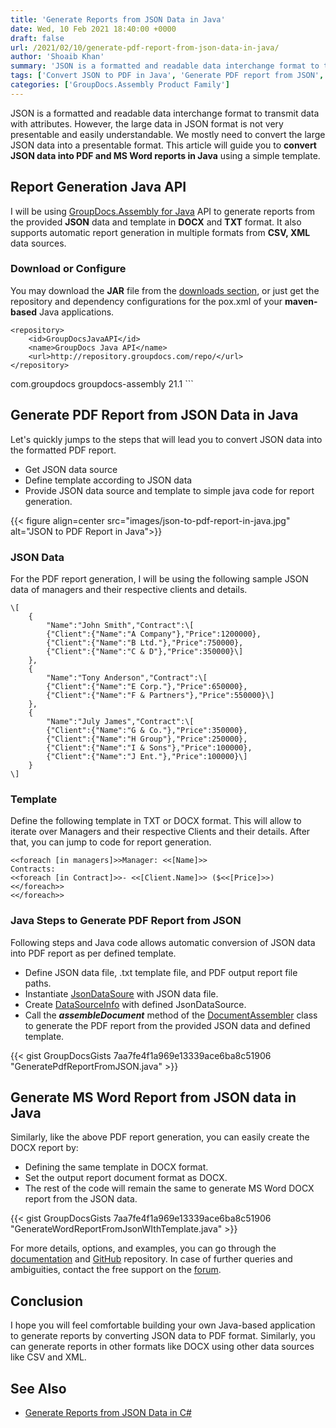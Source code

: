 ```yaml
---
title: 'Generate Reports from JSON Data in Java'
date: Wed, 10 Feb 2021 18:40:00 +0000
draft: false
url: /2021/02/10/generate-pdf-report-from-json-data-in-java/
author: 'Shoaib Khan'
summary: 'JSON is a formatted and readable data interchange format to transmit data with attributes. However, the large data in JSON format is not very presentable and easily understandable. We mostly need to convert the large JSON data into a presentable format. This article will guide you to **convert JSON data into PDF report in Java** using a simple template.'
tags: ['Convert JSON to PDF in Java', 'Generate PDF report from JSON', 'Generate PDF Report in Java', 'JSON to PDF using Template in Java']
categories: ['GroupDocs.Assembly Product Family']
---
```


JSON is a formatted and readable data interchange format to transmit data with attributes. However, the large data in JSON format is not very presentable and easily understandable. We mostly need to convert the large JSON data into a presentable format. This article will guide you to **convert JSON data into PDF and MS Word reports in Java** using a simple template.

## Report Generation Java API

I will be using [GroupDocs.Assembly for Java](https://products.groupdocs.com/assembly/java) API to generate reports from the provided **JSON** data and template in **DOCX** and **TXT** format. It also supports automatic report generation in multiple formats from **CSV, XML** data sources.

### Download or Configure

You may download the **JAR** file from the [downloads section](https://downloads.groupdocs.com/assembly/java), or just get the repository and dependency configurations for the pox.xml of your **maven-based** Java applications.

```
<repository>
	<id>GroupDocsJavaAPI</id>
	<name>GroupDocs Java API</name>
	<url>http://repository.groupdocs.com/repo/</url>
</repository>
``````
<dependency>
        <groupId>com.groupdocs</groupId>
        <artifactId>groupdocs-assembly</artifactId>
        <version>21.1</version> 
</dependency>
```

## Generate PDF Report from JSON Data in Java

Let's quickly jumps to the steps that will lead you to convert JSON data into the formatted PDF report.

*   Get JSON data source
*   Define template according to JSON data
*   Provide JSON data source and template to simple java code for report generation.



{{< figure align=center src="images/json-to-pdf-report-in-java.jpg" alt="JSON to PDF Report in Java">}}


### JSON Data

For the PDF report generation, I will be using the following sample JSON data of managers and their respective clients and details.

```
\[
	{
		"Name":"John Smith","Contract":\[
		{"Client":{"Name":"A Company"},"Price":1200000},
		{"Client":{"Name":"B Ltd."},"Price":750000},
		{"Client":{"Name":"C & D"},"Price":350000}\]
	},
	{
		"Name":"Tony Anderson","Contract":\[
		{"Client":{"Name":"E Corp."},"Price":650000},
		{"Client":{"Name":"F & Partners"},"Price":550000}\]
	},
	{
		"Name":"July James","Contract":\[
		{"Client":{"Name":"G & Co."},"Price":350000},
		{"Client":{"Name":"H Group"},"Price":250000},
		{"Client":{"Name":"I & Sons"},"Price":100000},
		{"Client":{"Name":"J Ent."},"Price":100000}\]
	}
\]
```

### Template

Define the following template in TXT or DOCX format. This will allow to iterate over Managers and their respective Clients and their details. After that, you can jump to code for report generation.

```
<<foreach [in managers]>>Manager: <<[Name]>>
Contracts:
<<foreach [in Contract]>>- <<[Client.Name]>> ($<<[Price]>>)
<</foreach>>
<</foreach>>
```

### Java Steps to Generate PDF Report from JSON

Following steps and Java code allows automatic conversion of JSON data into PDF report as per defined template.

*   Define JSON data file, .txt template file, and PDF output report file paths.
*   Instantiate [JsonDataSoure](https://apireference.groupdocs.com/assembly/java/com.groupdocs.assembly/JsonDataSource) with JSON data file.
*   Create [DataSourceInfo](https://apireference.groupdocs.com/assembly/java/com.groupdocs.assembly/DataSourceInfo) with defined JsonDataSource.
*   Call the _**assembleDocument**_ method of the [DocumentAssembler](https://apireference.groupdocs.com/assembly/java/com.groupdocs.assembly/DocumentAssembler) class to generate the PDF report from the provided JSON data and defined template.

{{< gist GroupDocsGists 7aa7fe4f1a969e13339ace6ba8c51906 "GeneratePdfReportFromJSON.java" >}}

## Generate MS Word Report from JSON data in Java

Similarly, like the above PDF report generation, you can easily create the DOCX report by:

*   Defining the same template in DOCX format.
*   Set the output report document format as DOCX.
*   The rest of the code will remain the same to generate MS Word DOCX report from the JSON data.

{{< gist GroupDocsGists 7aa7fe4f1a969e13339ace6ba8c51906 "GenerateWordReportFromJsonWIthTemplate.java" >}}

For more details, options, and examples, you can go through the [documentation](https://docs.groupdocs.com/assembly/java/) and [GitHub](https://github.com/groupdocs-assembly/GroupDocs.Assembly-for-Java) repository. In case of further queries and ambiguities, contact the free support on the [forum](https://forum.groupdocs.com/c/assembly).

## Conclusion

I hope you will feel comfortable building your own Java-based application to generate reports by converting JSON data to PDF format. Similarly, you can generate reports in other formats like DOCX using other data sources like CSV and XML.

## See Also

*   [Generate Reports from JSON Data in C#](https://blog.groupdocs.com/2021/03/20/generate-reports-from-json-data-in-csharp/)




